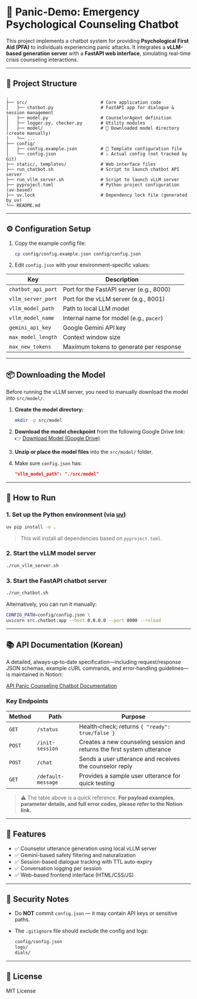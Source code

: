 # 🧀 Panic-Demo: Emergency Psychological Counseling Chatbot

This project implements a chatbot system for providing **Psychological First Aid (PFA)** to individuals experiencing panic attacks. It integrates a **vLLM-based generation server** with a **FastAPI web interface**, simulating real-time crisis counseling interactions.

---

## 📁 Project Structure

```
.
├── src/                            # Core application code
│   ├── chatbot.py                  # FastAPI app for dialogue & session management
│   ├── model.py                    # CounselorAgent definition
│   ├── logger.py, checker.py       # Utility modules
│   ├── model/                      # 🔻 Downloaded model directory (create manually)
│   └── ...
├── config/
│   ├── config.example.json         # 🔑 Template configuration file
│   └── config.json                 # ⚠️ Actual config (not tracked by Git)
├── static/, templates/             # Web interface files
├── run_chatbot.sh                  # Script to launch chatbot API server
├── run_vllm_server.sh              # Script to launch vLLM server
├── pyproject.toml                  # Python project configuration (uv-based)
├── uv.lock                         # Dependency lock file (generated by uv)
└── README.md
```

---

## ⚙️ Configuration Setup

1. Copy the example config file:

   ```bash
   cp config/config.example.json config/config.json
   ```

2. Edit `config.json` with your environment-specific values:

| Key                | Description                              |
| ------------------ | ---------------------------------------- |
| `chatbot_api_port` | Port for the FastAPI server (e.g., 8000) |
| `vllm_server_port` | Port for the vLLM server (e.g., 8001)    |
| `vllm_model_path`  | Path to local LLM model                  |
| `vllm_model_name`  | Internal name for model (e.g., `pacer`)  |
| `gemini_api_key`   | Google Gemini API key                    |
| `max_model_length` | Context window size                      |
| `max_new_tokens`   | Maximum tokens to generate per response  |

---

## 📦 Downloading the Model

Before running the vLLM server, you need to manually download the model into `src/model/`.

1. **Create the model directory:**

   ```bash
   mkdir -p src/model
   ```

2. **Download the model checkpoint** from the following Google Drive link:
   👉 [Download Model (Google Drive)](https://drive.google.com/drive/folders/1RHMkCdA1etSuOPz_6FcRn64s0FHpnzTD?usp=sharing)

3. **Unzip or place the model files** into the `src/model/` folder.

4. Make sure `config.json` has:

   ```json
   "vllm_model_path": "./src/model"
   ```

---

## 🚀 How to Run

### 1. Set up the Python environment (via [uv](https://github.com/astral-sh/uv))

```bash
uv pip install -e .
```

> This will install all dependencies based on `pyproject.toml`.

### 2. Start the vLLM model server

```bash
./run_vllm_server.sh
```

### 3. Start the FastAPI chatbot server

```bash
./run_chatbot.sh
```

Alternatively, you can run it manually:

```bash
CONFIG_PATH=config/config.json \
uvicorn src.chatbot:app --host 0.0.0.0 --port 8000 --reload
```


---

## 📚 API Documentation (Korean)

A detailed, always‑up‑to‑date specification—including request/response JSON schemas, example cURL commands, and error‑handling guidelines—is maintained in Notion:

[API Panic Counseling Chatbot Documentation](https://dolomite-beach-ce2.notion.site/API-Panic-Counseling-Chatbot-API-1c15483725bb809e9e79fbd1d0320f35)

### Key Endpoints

| Method | Path               | Purpose                                                                 |
| ------ | ------------------ | ----------------------------------------------------------------------- |
| `GET`  | `/status`          | Health‑check; returns `{ "ready": true/false }`                         |
| `POST` | `/init-session`    | Creates a new counseling session and returns the first system utterance |
| `POST` | `/chat`            | Sends a user utterance and receives the counselor reply                 |
| `GET`  | `/default-message` | Provides a sample user utterance for quick testing                      |

> ⚠️  The table above is a quick reference. **For payload examples, parameter details, and full error codes, please refer to the Notion link.**

---



## 🧪 Features

* ✅ Counselor utterance generation using local vLLM server
* ✅ Gemini-based safety filtering and naturalization
* ✅ Session-based dialogue tracking with TTL auto-expiry
* ✅ Conversation logging per session
* ✅ Web-based frontend interface (HTML/CSS/JS)

---

## 🔐 Security Notes

* Do **NOT** commit `config.json` — it may contain API keys or sensitive paths.
* The `.gitignore` file should exclude the config and logs:

  ```bash
  config/config.json
  logs/
  dials/
  ```

---

## 📄 License

MIT License
